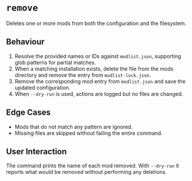 # `remove`

Deletes one or more mods from both the configuration and the filesystem.

## Behaviour
1. Resolve the provided names or IDs against `modlist.json`, supporting glob patterns for partial matches.
2. When a matching installation exists, delete the file from the mods directory and remove the entry from `modlist-lock.json`.
3. Remove the corresponding mod entry from `modlist.json` and save the updated configuration.
4. When `--dry-run` is used, actions are logged but no files are changed.

## Edge Cases
- Mods that do not match any pattern are ignored.
- Missing files are skipped without failing the entire command.

## User Interaction
The command prints the name of each mod removed. With `--dry-run` it reports what would be removed without performing any deletions.
